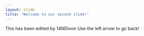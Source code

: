 ```yaml
---
layout: slide
title: "Welcome to our second slide!"
---
```

This has been edited by 14NDixon
Use the left arrow to go back!
